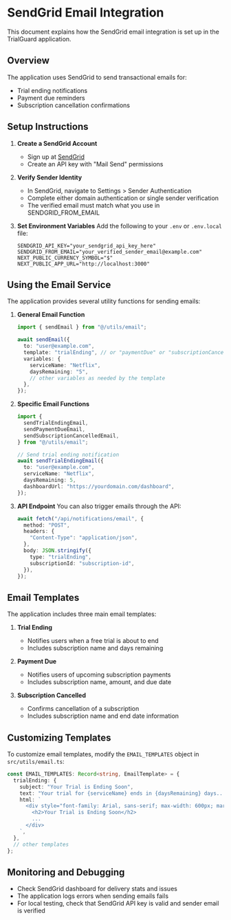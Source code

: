 # SendGrid Email Integration

This document explains how the SendGrid email integration is set up in the TrialGuard application.

## Overview

The application uses SendGrid to send transactional emails for:

- Trial ending notifications
- Payment due reminders
- Subscription cancellation confirmations

## Setup Instructions

1. **Create a SendGrid Account**

   - Sign up at [SendGrid](https://sendgrid.com/)
   - Create an API key with "Mail Send" permissions

2. **Verify Sender Identity**

   - In SendGrid, navigate to Settings > Sender Authentication
   - Complete either domain authentication or single sender verification
   - The verified email must match what you use in SENDGRID_FROM_EMAIL

3. **Set Environment Variables**
   Add the following to your `.env` or `.env.local` file:
   ```
   SENDGRID_API_KEY="your_sendgrid_api_key_here"
   SENDGRID_FROM_EMAIL="your_verified_sender_email@example.com"
   NEXT_PUBLIC_CURRENCY_SYMBOL="$"
   NEXT_PUBLIC_APP_URL="http://localhost:3000"
   ```

## Using the Email Service

The application provides several utility functions for sending emails:

1. **General Email Function**

   ```typescript
   import { sendEmail } from "@/utils/email";

   await sendEmail({
     to: "user@example.com",
     template: "trialEnding", // or "paymentDue" or "subscriptionCancelled"
     variables: {
       serviceName: "Netflix",
       daysRemaining: "5",
       // other variables as needed by the template
     },
   });
   ```

2. **Specific Email Functions**

   ```typescript
   import {
     sendTrialEndingEmail,
     sendPaymentDueEmail,
     sendSubscriptionCancelledEmail,
   } from "@/utils/email";

   // Send trial ending notification
   await sendTrialEndingEmail({
     to: "user@example.com",
     serviceName: "Netflix",
     daysRemaining: 5,
     dashboardUrl: "https://yourdomain.com/dashboard",
   });
   ```

3. **API Endpoint**
   You can also trigger emails through the API:
   ```typescript
   await fetch("/api/notifications/email", {
     method: "POST",
     headers: {
       "Content-Type": "application/json",
     },
     body: JSON.stringify({
       type: "trialEnding",
       subscriptionId: "subscription-id",
     }),
   });
   ```

## Email Templates

The application includes three main email templates:

1. **Trial Ending**

   - Notifies users when a free trial is about to end
   - Includes subscription name and days remaining

2. **Payment Due**

   - Notifies users of upcoming subscription payments
   - Includes subscription name, amount, and due date

3. **Subscription Cancelled**
   - Confirms cancellation of a subscription
   - Includes subscription name and end date information

## Customizing Templates

To customize email templates, modify the `EMAIL_TEMPLATES` object in `src/utils/email.ts`:

```typescript
const EMAIL_TEMPLATES: Record<string, EmailTemplate> = {
  trialEnding: {
    subject: "Your Trial is Ending Soon",
    text: "Your trial for {serviceName} ends in {daysRemaining} days...",
    html: `
      <div style="font-family: Arial, sans-serif; max-width: 600px; margin: 0 auto;">
        <h2>Your Trial is Ending Soon</h2>
        ...
      </div>
    `,
  },
  // other templates
};
```

## Monitoring and Debugging

- Check SendGrid dashboard for delivery stats and issues
- The application logs errors when sending emails fails
- For local testing, check that SendGrid API key is valid and sender email is verified
